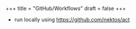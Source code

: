 +++
title = "GitHub/Workflows"
draft = false
+++

-   run locally using <https://github.com/nektos/act>